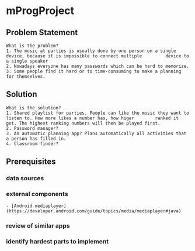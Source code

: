 # mProgProject

## Problem Statement
	What is the problem?
	1. The music at parties is usually done by one person on a single device, because it is impossible to connect multiple 		   device to a single speaker
	2. Nowadays everyone has many passwords which can be hard to memorize.
	3. Some people find it hard or to time-consuming to make a planning for themselves.
	
## Solution
	What is the solution?
	1. Shared playlist for parties. People can like the music they want to listen to. How more likes a number has, how higer 	    ranked it get. The highest ranking numbers will then be played first.
	2. Password manager? 
	3. An automatic planning app? Plans automatically all activities that a person has filled in.
	4. Classroom finder?
	
## Prerequisites
### data sources
### external components
	- [Android mediaplayer](https://developer.android.com/guide/topics/media/mediaplayer#java)
### review of similar apps
### identify hardest parts to implement
